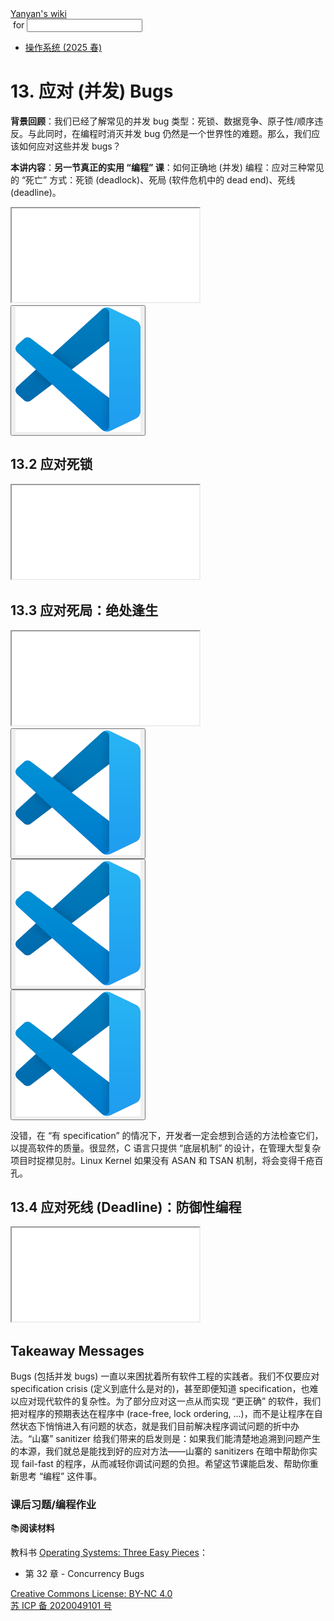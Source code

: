 <!DOCTYPE html><html><head><meta charSet="utf-8"/><meta name="viewport" content="width=device-width"/><title>Yanyan&#x27;s Wiki</title><link rel="stylesheet" href="https://cdn.jsdelivr.net/npm/katex@0.16.9/dist/katex.min.css"/><link rel="stylesheet" href="https://cdnjs.cloudflare.com/ajax/libs/highlight.js/11.6.0/styles/default.min.css"/><meta name="next-head-count" content="5"/><link rel="preload" href="../../_next/static/css/e993edd6a18ef4f0.css" as="style"/><link rel="stylesheet" href="../../_next/static/css/e993edd6a18ef4f0.css" data-n-g=""/><noscript data-n-css=""></noscript><script defer="" nomodule="" src="../../_next/static/chunks/polyfills-c67a75d1b6f99dc8.js"></script><script src="../../_next/static/chunks/webpack-f73d82589f972e7d.js" defer=""></script><script src="../../_next/static/chunks/framework-66d32731bdd20e83.js" defer=""></script><script src="../../_next/static/chunks/main-3929bf55b0f13a18.js" defer=""></script><script src="../../_next/static/chunks/pages/_app-00b06920b385caf1.js" defer=""></script><script src="../../_next/static/chunks/pages/[[...index]]-877ec949b69be209.js" defer=""></script><script src="../../_next/static/a2FwJzUPGFGc0QcwaUr13/_buildManifest.js" defer=""></script><script src="../../_next/static/a2FwJzUPGFGc0QcwaUr13/_ssgManifest.js" defer=""></script></head><body><div id="__next"><div class="bg-slate-300/10"><div class="sticky top-0 z-40 w-full backdrop-blur flex-none border-b border-slate-900/10 bg-white/75 supports-backdrop-blur:bg-white/60"><div class="max-w-8xl mx-auto"><div class="py-4 border-b border-slate-900/10 lg:px-8 lg:border-0 dark:border-slate-300/10 mx-4 lg:mx-0"><div class="relative flex items-center"><a href="../../index.html">Yanyan&#x27;s wiki</a><form class="text-xs text-slate-500"> for <input type="text" name="token" class="font-mono text-xs w-16" maxLength="8"/></form><div class="relative hidden lg:flex items-center ml-4 pl-4 border-l"><nav class="text-sm leading-6 font-semibold text-slate-700 dark:text-slate-200"><ul class="flex space-x-8"><li><a class="hover:text-sky-500 dark:hover:text-sky-400" href="../2025/index.html">操作系统 (2025 春)</a></li></ul></nav></div></div></div></div></div><div class="container mx-auto max-w-5xl flex flex-col min-h-screen px-4"><div class="wiki bg-neutral-200/10"><h1>13. 应对 (并发) Bugs</h1>
<p><strong>背景回顾</strong>：我们已经了解常见的并发 bug 类型：死锁、数据竞争、原子性/顺序违反。与此同时，在编程时消灭并发 bug 仍然是一个世界性的难题。那么，我们应该如何应对这些并发 bugs？</p>
<p><strong>本讲内容</strong>：<strong>另一节真正的实用 “编程” 课</strong>：如何正确地 (并发) 编程：应对三种常见的 “死亡” 方式：死锁 (deadlock)、死局 (软件危机中的 dead end)、死线 (deadline)。</p>
<div class="mx-20"><div class="text-center"><div class="slideshow w-full aspect-[4/3]"><iframe class="w-full h-full" src="slides/13.1.html"></iframe></div></div></div>
<div class="box blue-box"><div><span class="float-left text-4xl mr-3 mt-2"><button class="hover:bg-blue-300 text-white font-bold px-2 rounded"><img class="w-10" src="../img/vscode.svg"/></button></span><span class="font-serif text-lg border-b border-slate-600"><b></b></span><div class="font-serif pt-2"><div></div></div></div></div>
<h2>13.2 应对死锁</h2>
<div class="mx-20"><div class="text-center"><div class="slideshow w-full aspect-[4/3]"><iframe class="w-full h-full" src="slides/13.2.html"></iframe></div></div></div>
<h2>13.3 应对死局：绝处逢生</h2>
<div class="mx-20"><div class="text-center"><div class="slideshow w-full aspect-[4/3]"><iframe class="w-full h-full" src="slides/13.3.html"></iframe></div></div></div>
<div class="box blue-box"><div><span class="float-left text-4xl mr-3 mt-2"><button class="hover:bg-blue-300 text-white font-bold px-2 rounded"><img class="w-10" src="../img/vscode.svg"/></button></span><span class="font-serif text-lg border-b border-slate-600"><b></b></span><div class="font-serif pt-2"><div></div></div></div></div>
<div class="box blue-box"><div><span class="float-left text-4xl mr-3 mt-2"><button class="hover:bg-blue-300 text-white font-bold px-2 rounded"><img class="w-10" src="../img/vscode.svg"/></button></span><span class="font-serif text-lg border-b border-slate-600"><b></b></span><div class="font-serif pt-2"><div></div></div></div></div>
<div class="box blue-box"><div><span class="float-left text-4xl mr-3 mt-2"><button class="hover:bg-blue-300 text-white font-bold px-2 rounded"><img class="w-10" src="../img/vscode.svg"/></button></span><span class="font-serif text-lg border-b border-slate-600"><b></b></span><div class="font-serif pt-2"><div></div></div></div></div>
<p>没错，在 “有 specification” 的情况下，开发者一定会想到合适的方法检查它们，以提高软件的质量。很显然，C 语言只提供 “底层机制” 的设计，在管理大型复杂项目时捉襟见肘。Linux Kernel 如果没有 ASAN 和 TSAN 机制，将会变得千疮百孔。</p>
<h2>13.4 应对死线 (Deadline)：防御性编程</h2>
<div class="mx-20"><div class="text-center"><div class="slideshow w-full aspect-[4/3]"><iframe class="w-full h-full" src="slides/13.4.html"></iframe></div></div></div>
<h2>Takeaway Messages</h2>
<p>Bugs (包括并发 bugs) 一直以来困扰着所有软件工程的实践者。我们不仅要应对 specification crisis (定义到底什么是对的)，甚至即便知道 specification，也难以应对现代软件的复杂性。为了部分应对这一点从而实现 “更正确” 的软件，我们把对程序的预期表达在程序中 (race-free, lock ordering, ...)，而不是让程序在自然状态下悄悄进入有问题的状态，就是我们目前解决程序调试问题的折中办法。“山寨” sanitizer 给我们带来的启发则是：如果我们能清楚地追溯到问题产生的本源，我们就总是能找到好的应对方法——山寨的 sanitizers 在暗中帮助你实现 fail-fast 的程序，从而减轻你调试问题的负担。希望这节课能启发、帮助你重新思考 “编程” 这件事。</p>
<h3>课后习题/编程作业</h3>
<div class="box blue-box"><div><span class="float-left text-4xl mr-3 mt-2">📚</span><span class="font-serif text-lg border-b border-slate-600"><b>阅读材料</b></span><div class="font-serif pt-2"><p>教科书 <a href="https://pages.cs.wisc.edu/~remzi/OSTEP/">Operating Systems: Three Easy Pieces</a>：</p><ul>
<li>第 32 章 - Concurrency Bugs</li>
</ul></div></div></div></div></div><div class="bg-neutral-100 text-center text-neutral-600 dark:bg-neutral-600 dark:text-neutral-200 lg:text-left"><div class="bg-neutral-200 p-6 text-center dark:bg-neutral-700"><a rel="license" href="http://creativecommons.org/licenses/by-nc/4.0/">Creative Commons License: BY-NC 4.0</a><br/><a href="https://beian.miit.gov.cn/">苏 ICP 备 2020049101 号</a></div></div></div></div><script id="__NEXT_DATA__" type="application/json">{"props":{"pageProps":{"source":{"compiledSource":"/*@jsxRuntime automatic @jsxImportSource react*/\nconst {Fragment: _Fragment, jsx: _jsx, jsxs: _jsxs} = arguments[0];\nconst {useMDXComponents: _provideComponents} = arguments[0];\nfunction _createMdxContent(props) {\n  const _components = Object.assign({\n    h1: \"h1\",\n    p: \"p\",\n    strong: \"strong\",\n    h2: \"h2\",\n    h3: \"h3\",\n    a: \"a\",\n    ul: \"ul\",\n    li: \"li\"\n  }, _provideComponents(), props.components), {Slideshow, Demo, Box} = _components;\n  if (!Box) _missingMdxReference(\"Box\", true);\n  if (!Demo) _missingMdxReference(\"Demo\", true);\n  if (!Slideshow) _missingMdxReference(\"Slideshow\", true);\n  return _jsxs(_Fragment, {\n    children: [_jsx(_components.h1, {\n      children: \"13. 应对 (并发) Bugs\"\n    }), \"\\n\", _jsxs(_components.p, {\n      children: [_jsx(_components.strong, {\n        children: \"背景回顾\"\n      }), \"：我们已经了解常见的并发 bug 类型：死锁、数据竞争、原子性/顺序违反。与此同时，在编程时消灭并发 bug 仍然是一个世界性的难题。那么，我们应该如何应对这些并发 bugs？\"]\n    }), \"\\n\", _jsxs(_components.p, {\n      children: [_jsx(_components.strong, {\n        children: \"本讲内容\"\n      }), \"：\", _jsx(_components.strong, {\n        children: \"另一节真正的实用 “编程” 课\"\n      }), \"：如何正确地 (并发) 编程：应对三种常见的 “死亡” 方式：死锁 (deadlock)、死局 (软件危机中的 dead end)、死线 (deadline)。\"]\n    }), \"\\n\", _jsx(Slideshow, {\n      url: \"slides/13.1.html\"\n    }), \"\\n\", _jsx(Demo, {\n      path: \"concur/alipay\"\n    }), \"\\n\", _jsx(_components.h2, {\n      children: \"13.2 应对死锁\"\n    }), \"\\n\", _jsx(Slideshow, {\n      url: \"slides/13.2.html\"\n    }), \"\\n\", _jsx(_components.h2, {\n      children: \"13.3 应对死局：绝处逢生\"\n    }), \"\\n\", _jsx(Slideshow, {\n      url: \"slides/13.3.html\"\n    }), \"\\n\", _jsx(Demo, {\n      path: \"concur/lockdep\"\n    }), \"\\n\", _jsx(Demo, {\n      path: \"concur/asan\"\n    }), \"\\n\", _jsx(Demo, {\n      path: \"concur/tsan\"\n    }), \"\\n\", _jsx(_components.p, {\n      children: \"没错，在 “有 specification” 的情况下，开发者一定会想到合适的方法检查它们，以提高软件的质量。很显然，C 语言只提供 “底层机制” 的设计，在管理大型复杂项目时捉襟见肘。Linux Kernel 如果没有 ASAN 和 TSAN 机制，将会变得千疮百孔。\"\n    }), \"\\n\", _jsx(_components.h2, {\n      children: \"13.4 应对死线 (Deadline)：防御性编程\"\n    }), \"\\n\", _jsx(Slideshow, {\n      url: \"slides/13.4.html\"\n    }), \"\\n\", _jsx(_components.h2, {\n      children: \"Takeaway Messages\"\n    }), \"\\n\", _jsx(_components.p, {\n      children: \"Bugs (包括并发 bugs) 一直以来困扰着所有软件工程的实践者。我们不仅要应对 specification crisis (定义到底什么是对的)，甚至即便知道 specification，也难以应对现代软件的复杂性。为了部分应对这一点从而实现 “更正确” 的软件，我们把对程序的预期表达在程序中 (race-free, lock ordering, ...)，而不是让程序在自然状态下悄悄进入有问题的状态，就是我们目前解决程序调试问题的折中办法。“山寨” sanitizer 给我们带来的启发则是：如果我们能清楚地追溯到问题产生的本源，我们就总是能找到好的应对方法——山寨的 sanitizers 在暗中帮助你实现 fail-fast 的程序，从而减轻你调试问题的负担。希望这节课能启发、帮助你重新思考 “编程” 这件事。\"\n    }), \"\\n\", _jsx(_components.h3, {\n      children: \"课后习题/编程作业\"\n    }), \"\\n\", _jsxs(Box, {\n      logo: \"📚\",\n      title: \"阅读材料\",\n      children: [_jsxs(_components.p, {\n        children: [\"教科书 \", _jsx(_components.a, {\n          href: \"https://pages.cs.wisc.edu/~remzi/OSTEP/\",\n          children: \"Operating Systems: Three Easy Pieces\"\n        }), \"：\"]\n      }), _jsxs(_components.ul, {\n        children: [\"\\n\", _jsx(_components.li, {\n          children: \"第 32 章 - Concurrency Bugs\"\n        }), \"\\n\"]\n      })]\n    })]\n  });\n}\nfunction MDXContent(props = {}) {\n  const {wrapper: MDXLayout} = Object.assign({}, _provideComponents(), props.components);\n  return MDXLayout ? _jsx(MDXLayout, Object.assign({}, props, {\n    children: _jsx(_createMdxContent, props)\n  })) : _createMdxContent(props);\n}\nreturn {\n  default: MDXContent\n};\nfunction _missingMdxReference(id, component) {\n  throw new Error(\"Expected \" + (component ? \"component\" : \"object\") + \" `\" + id + \"` to be defined: you likely forgot to import, pass, or provide it.\");\n}\n","frontmatter":{},"scope":{}},"frontmatter":{}},"__N_SSG":true},"page":"/[[...index]]","query":{"index":["OS","2024","lect13.md"]},"buildId":"a2FwJzUPGFGc0QcwaUr13","isFallback":false,"gsp":true,"scriptLoader":[]}</script></body></html>